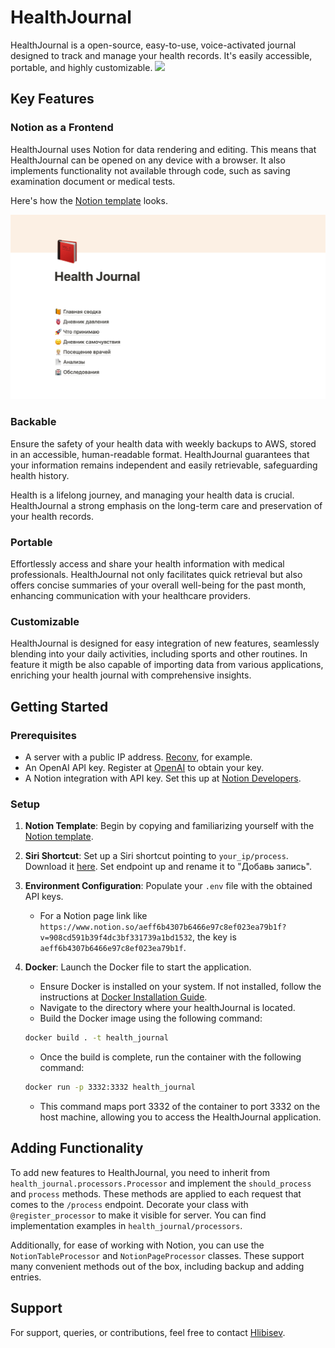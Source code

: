 # HealthJournal

HealthJournal is a open-source, easy-to-use, voice-activated journal designed to track and manage your health records. It's easily accessible, portable, and highly customizable.
![](https://github.com/Hlibisev/healthJournal/blob/main/resources/readme.gif)

## Key Features

### Notion as a Frontend
HealthJournal uses Notion for data rendering and editing. This means that HealthJournal can be opened on any device with a browser. It also implements functionality not available through code, such as saving examination document or medical tests.

Here's how the [Notion template](https://phantom-latency-e69.notion.site/Health-Journal-de4c3203cdbb449ea675089c1dfeaa0b) looks.

![](https://github.com/Hlibisev/healthJournal/blob/main/resources/view.png)

### Backable
Ensure the safety of your health data with weekly backups to AWS, stored in an accessible, human-readable format. HealthJournal guarantees that your information remains independent and easily retrievable, safeguarding health history.

Health is a lifelong journey, and managing your health data is crucial. HealthJournal a strong emphasis on the long-term care and preservation of your health records.

### Portable
Effortlessly access and share your health information with medical professionals. HealthJournal not only facilitates quick retrieval but also offers concise summaries of your overall well-being for the past month, enhancing communication with your healthcare providers.

### Customizable
HealthJournal is designed for easy integration of new features, seamlessly blending into your daily activities, including sports and other routines. In feature it migth be also capable of importing data from various applications, enriching your health journal with comprehensive insights.


## Getting Started

### Prerequisites

- A server with a public IP address. [Reconv](https://www.reconv.pl/en), for example.
- An OpenAI API key. Register at [OpenAI](https://platform.openai.com/api-keys) to obtain your key.
- A Notion integration with API key. Set this up at [Notion Developers](https://developers.notion.com/docs/create-a-notion-integration).

### Setup

1. **Notion Template**: Begin by copying and familiarizing yourself with the [Notion template](https://phantom-latency-e69.notion.site/Health-Journal-de4c3203cdbb449ea675089c1dfeaa0b).
2. **Siri Shortcut**: Set up a Siri shortcut pointing to `your_ip/process`. Download it [here](https://www.icloud.com/shortcuts/1e7277cb9bc3439da68453858ae476cb). Set endpoint up and rename it to "Добавь запись".
3. **Environment Configuration**: Populate your `.env` file with the obtained API keys.
    - For a Notion page link like `https://www.notion.so/aeff6b4307b6466e97c8ef023ea79b1f?v=908cd591b39f4dc3bf331739a1bd1532`, the key is `aeff6b4307b6466e97c8ef023ea79b1f`.
4. **Docker**: Launch the Docker file to start the application.
    - Ensure Docker is installed on your system. If not installed, follow the instructions at [Docker Installation Guide](https://docs.docker.com/engine/install/ubuntu/).
    - Navigate to the directory where your healthJournal is located.
    - Build the Docker image using the following command:
     ```bash
     docker build . -t health_journal
     ```

    - Once the build is complete, run the container with the following command:
    ```bash
    docker run -p 3332:3332 health_journal
    ```

   - This command maps port 3332 of the container to port 3332 on the host machine, allowing you to access the HealthJournal application.

## Adding Functionality

To add new features to HealthJournal, you need to inherit from `health_journal.processors.Processor` and implement the `should_process` and `process` methods. These methods are applied to each request that comes to the `/process` endpoint. Decorate your class with `@register_processor` to make it visible for server.
You can find implementation examples in `health_journal/processors`.

Additionally, for ease of working with Notion, you can use the `NotionTableProcessor` and `NotionPageProcessor` classes. These support many convenient methods out of the box, including backup and adding entries.

## Support

For support, queries, or contributions, feel free to contact [Hlibisev](https://t.me/hlibisev).
